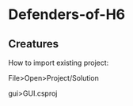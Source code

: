 # Defenders-of-H6
## Creatures

How to import existing project:

File>Open>Project/Solution


gui>GUI.csproj
